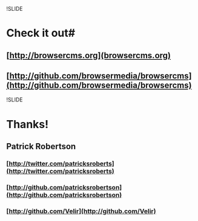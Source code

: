 !SLIDE 
# Check it out#
## [http://browsercms.org](browsercms.org) ##
## [http://github.com/browsermedia/browsercms](http://github.com/browsermedia/browsercms) ##

!SLIDE 
# Thanks! #

## Patrick Robertson ##
### [http://twitter.com/patricksroberts](http://twitter.com/patricksroberts) ###
### [http://github.com/patricksrobertson](http://github.com/patricksrobertson) ###
### [http://github.com/Velir](http://github.com/Velir) ###